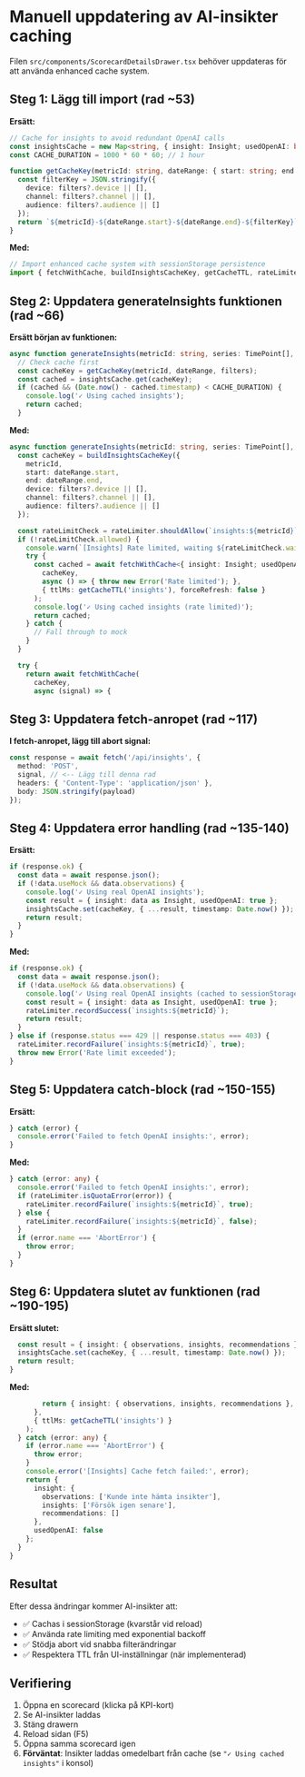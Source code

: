 # Manuell uppdatering av AI-insikter caching

Filen `src/components/ScorecardDetailsDrawer.tsx` behöver uppdateras för att använda enhanced cache system.

## Steg 1: Lägg till import (rad ~53)

**Ersätt:**
```typescript
// Cache for insights to avoid redundant OpenAI calls
const insightsCache = new Map<string, { insight: Insight; usedOpenAI: boolean; timestamp: number }>();
const CACHE_DURATION = 1000 * 60 * 60; // 1 hour

function getCacheKey(metricId: string, dateRange: { start: string; end: string }, filters: any): string {
  const filterKey = JSON.stringify({
    device: filters?.device || [],
    channel: filters?.channel || [],
    audience: filters?.audience || []
  });
  return `${metricId}-${dateRange.start}-${dateRange.end}-${filterKey}`;
}
```

**Med:**
```typescript
// Import enhanced cache system with sessionStorage persistence
import { fetchWithCache, buildInsightsCacheKey, getCacheTTL, rateLimiter } from "@/lib/dataCache";
```

## Steg 2: Uppdatera generateInsights funktionen (rad ~66)

**Ersätt början av funktionen:**
```typescript
async function generateInsights(metricId: string, series: TimePoint[], anomalies: Anomaly[], filters: any, dateRange: { start: string; end: string }, comparisonSeries?: TimePoint[]): Promise<{ insight: Insight; usedOpenAI: boolean }> {
  // Check cache first
  const cacheKey = getCacheKey(metricId, dateRange, filters);
  const cached = insightsCache.get(cacheKey);
  if (cached && (Date.now() - cached.timestamp) < CACHE_DURATION) {
    console.log('✓ Using cached insights');
    return cached;
  }
```

**Med:**
```typescript
async function generateInsights(metricId: string, series: TimePoint[], anomalies: Anomaly[], filters: any, dateRange: { start: string; end: string }, comparisonSeries?: TimePoint[]): Promise<{ insight: Insight; usedOpenAI: boolean }> {
  const cacheKey = buildInsightsCacheKey({
    metricId,
    start: dateRange.start,
    end: dateRange.end,
    device: filters?.device || [],
    channel: filters?.channel || [],
    audience: filters?.audience || []
  });

  const rateLimitCheck = rateLimiter.shouldAllow(`insights:${metricId}`);
  if (!rateLimitCheck.allowed) {
    console.warn(`[Insights] Rate limited, waiting ${rateLimitCheck.waitMs}ms`);
    try {
      const cached = await fetchWithCache<{ insight: Insight; usedOpenAI: boolean }>(
        cacheKey,
        async () => { throw new Error('Rate limited'); },
        { ttlMs: getCacheTTL('insights'), forceRefresh: false }
      );
      console.log('✓ Using cached insights (rate limited)');
      return cached;
    } catch {
      // Fall through to mock
    }
  }

  try {
    return await fetchWithCache(
      cacheKey,
      async (signal) => {
```

## Steg 3: Uppdatera fetch-anropet (rad ~117)

**I fetch-anropet, lägg till abort signal:**
```typescript
const response = await fetch('/api/insights', {
  method: 'POST',
  signal, // <-- Lägg till denna rad
  headers: { 'Content-Type': 'application/json' },
  body: JSON.stringify(payload)
});
```

## Steg 4: Uppdatera error handling (rad ~135-140)

**Ersätt:**
```typescript
if (response.ok) {
  const data = await response.json();
  if (!data.useMock && data.observations) {
    console.log('✓ Using real OpenAI insights');
    const result = { insight: data as Insight, usedOpenAI: true };
    insightsCache.set(cacheKey, { ...result, timestamp: Date.now() });
    return result;
  }
}
```

**Med:**
```typescript
if (response.ok) {
  const data = await response.json();
  if (!data.useMock && data.observations) {
    console.log('✓ Using real OpenAI insights (cached to sessionStorage)');
    const result = { insight: data as Insight, usedOpenAI: true };
    rateLimiter.recordSuccess(`insights:${metricId}`);
    return result;
  }
} else if (response.status === 429 || response.status === 403) {
  rateLimiter.recordFailure(`insights:${metricId}`, true);
  throw new Error('Rate limit exceeded');
}
```

## Steg 5: Uppdatera catch-block (rad ~150-155)

**Ersätt:**
```typescript
} catch (error) {
  console.error('Failed to fetch OpenAI insights:', error);
}
```

**Med:**
```typescript
} catch (error: any) {
  console.error('Failed to fetch OpenAI insights:', error);
  if (rateLimiter.isQuotaError(error)) {
    rateLimiter.recordFailure(`insights:${metricId}`, true);
  } else {
    rateLimiter.recordFailure(`insights:${metricId}`, false);
  }
  if (error.name === 'AbortError') {
    throw error;
  }
}
```

## Steg 6: Uppdatera slutet av funktionen (rad ~190-195)

**Ersätt slutet:**
```typescript
  const result = { insight: { observations, insights, recommendations }, usedOpenAI: false };
  insightsCache.set(cacheKey, { ...result, timestamp: Date.now() });
  return result;
}
```

**Med:**
```typescript
        return { insight: { observations, insights, recommendations }, usedOpenAI: false };
      },
      { ttlMs: getCacheTTL('insights') }
    );
  } catch (error: any) {
    if (error.name === 'AbortError') {
      throw error;
    }
    console.error('[Insights] Cache fetch failed:', error);
    return {
      insight: {
        observations: ['Kunde inte hämta insikter'],
        insights: ['Försök igen senare'],
        recommendations: []
      },
      usedOpenAI: false
    };
  }
}
```

## Resultat

Efter dessa ändringar kommer AI-insikter att:
- ✅ Cachas i sessionStorage (kvarstår vid reload)
- ✅ Använda rate limiting med exponential backoff
- ✅ Stödja abort vid snabba filterändringar
- ✅ Respektera TTL från UI-inställningar (när implementerad)

## Verifiering

1. Öppna en scorecard (klicka på KPI-kort)
2. Se AI-insikter laddas
3. Stäng drawern
4. Reload sidan (F5)
5. Öppna samma scorecard igen
6. **Förväntat**: Insikter laddas omedelbart från cache (se `"✓ Using cached insights"` i konsol)
